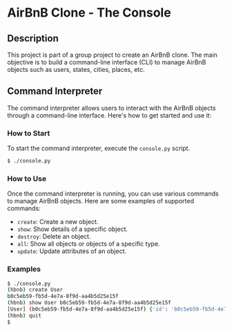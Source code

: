 # AirBnB Clone - The Console

## Description
This project is part of a group project to create an AirBnB clone. The main objective is to build a command-line interface (CLI) to manage AirBnB objects such as users, states, cities, places, etc.

## Command Interpreter
The command interpreter allows users to interact with the AirBnB objects through a command-line interface. Here's how to get started and use it:

### How to Start
To start the command interpreter, execute the `console.py` script.

```bash
$ ./console.py
```

### How to Use
Once the command interpreter is running, you can use various commands to manage AirBnB objects. Here are some examples of supported commands:

- `create`: Create a new object.
- `show`: Show details of a specific object.
- `destroy`: Delete an object.
- `all`: Show all objects or objects of a specific type.
- `update`: Update attributes of an object.

### Examples
```bash
$ ./console.py
(hbnb) create User
b0c5eb59-fb5d-4e7a-8f9d-aa4b5d25e15f
(hbnb) show User b0c5eb59-fb5d-4e7a-8f9d-aa4b5d25e15f
[User] (b0c5eb59-fb5d-4e7a-8f9d-aa4b5d25e15f) {'id': 'b0c5eb59-fb5d-4e7a-8f9d-aa4b5d25e15f', 'created_at': '2024-02-08T12:00:00', 'updated_at': '2024-02-08T12:00:00'}
(hbnb) quit
$
```
